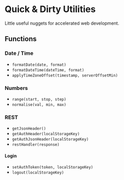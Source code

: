 # Quick & Dirty Utilities

Little useful nuggets for accelerated web development.

## Functions

### Date / Time

* `formatDate(date, format)`
* `formatDateTime(dateTime, format)`
* `applyTimeZoneOffset(timestamp, serverOffsetMin)`

### Numbers

* `range(start, stop, step)`
* `normalise(val, min, max)`

### REST

* `getJsonHeader()`
* `getAuthHeader(localStorageKey)`
* `getAuthJsonHeader(localStorageKey)`
* `restHandler(response)`

#### Login

* `setAuthToken(token, localStorageKey)`
* `logout(localStorageKey)`
